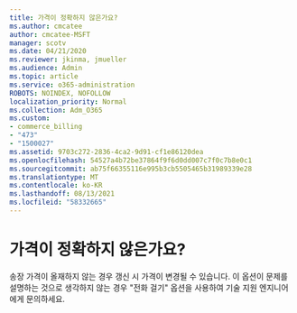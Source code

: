```yaml
---
title: 가격이 정확하지 않은가요?
ms.author: cmcatee
author: cmcatee-MSFT
manager: scotv
ms.date: 04/21/2020
ms.reviewer: jkinma, jmueller
ms.audience: Admin
ms.topic: article
ms.service: o365-administration
ROBOTS: NOINDEX, NOFOLLOW
localization_priority: Normal
ms.collection: Adm_O365
ms.custom:
- commerce_billing
- "473"
- "1500027"
ms.assetid: 9703c272-2836-4ca2-9d91-cf1e86120dea
ms.openlocfilehash: 54527a4b72be37864f9f6d0dd007c7f0c7b8e0c1
ms.sourcegitcommit: ab75f66355116e995b3cb5505465b31989339e28
ms.translationtype: MT
ms.contentlocale: ko-KR
ms.lasthandoff: 08/13/2021
ms.locfileid: "58332665"
---
```

# <a name="price-doesnt-look-correct"></a>가격이 정확하지 않은가요?

송장 가격이 올재하지 않는 경우 갱신 시 가격이 변경될 수 있습니다. 이 옵션이 문제를 설명하는 것으로 생각하지 않는 경우 "전화 걸기" 옵션을 사용하여 기술 지원 엔지니어에게 문의하세요.